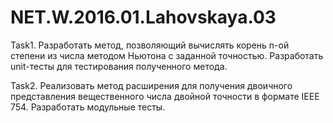# NET.W.2016.01.Lahovskaya.03

Task1. Разработать метод, позволяющий вычислять корень n-ой степени из числа методом Ньютона с заданной точностью. 
Разработать unit-тесты для тестирования полученного метода.

Task2. Реализовать метод расширения для получения двоичного представления вещественного числа двойной точности в формате IEEE 754. 
Разработать модульные тесты.

